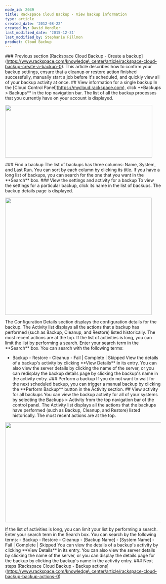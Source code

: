 ```yaml
---
node_id: 2039
title: Rackspace Cloud Backup - View backup information
type: article
created_date: '2012-08-22'
created_by: David Hendler
last_modified_date: '2015-12-31'
last_modified_by: Stephanie Fillmon
product: Cloud Backup
---
```


\#\#\# Previous section \[Rackspace Cloud Backup - Create a
backup\](https://www.rackspace.com/knowledge\_center/article/rackspace-cloud-backup-create-a-backup-0).
This article describes how to confirm your backup settings, ensure that
a cleanup or restore action finished successfully, manually start a job
before it's scheduled, and quickly view all of your backup activity at
once. \#\# View information for a single backup In the \[Cloud Control
Panel\](https://mycloud.rackspace.com), click \*\*Backups &gt;
Backups\*\* in the top navigation bar. The list of all the backup
processes that you currently have on your account is displayed.

<img src="https://8026b2e3760e2433679c-fffceaebb8c6ee053c935e8915a3fbe7.ssl.cf2.rackcdn.com/field/image/1842-2039-IMG-1.png" width="476" height="170" />

\#\#\# Find a backup The list of backups has three columns: Name,
System, and Last Run. You can sort by each column by clicking its title.
If you have a long list of backups, you can search for the one that you
want in the \*\*Search\*\* box. \#\#\# View the settings and activity
for a backup To view the settings for a particular backup, click its
name in the list of backups. The backup details page is displayed.

<img src="https://8026b2e3760e2433679c-fffceaebb8c6ee053c935e8915a3fbe7.ssl.cf2.rackcdn.com/field/image/1842-2039-IMG-2.png" width="474" height="379" />

The Configuration Details section displays the configuration details for
the backup. The Activity list displays all the actions that a backup has
performed (such as Backup, Cleanup, and Restore) listed historically.
The most recent actions are at the top. If the list of activities is
long, you can limit the list by performing a search. Enter your search
term in the \*\*Search\*\* box. You can search with the following terms:
- Backup - Restore - Cleanup - Fail | Complete | Skipped View the
details of a backup's activity by clicking \*\*View Details\*\* in its
entry. You can also view the server details by clicking the name of the
server, or you can redisplay the backup details page by clicking the
backup's name in the activity entry. \#\#\# Perform a backup If you do
not want to wait for the next scheduled backup, you can trigger a manual
backup by clicking the \*\*Perform Backup\*\* button in the Activity
section. \#\# View activity for all backups You can view the backup
activity for all of your systems by selecting the Backups &gt; Activity
from the top navigation bar of the control panel. The Activity list
displays all the actions that the backups have performed (such as
Backup, Cleanup, and Restore) listed historically. The most recent
actions are at the top.

<img src="https://8026b2e3760e2433679c-fffceaebb8c6ee053c935e8915a3fbe7.ssl.cf2.rackcdn.com/field/image/1842-2039-IMG-3.png" width="666" height="323" />

If the list of activities is long, you can limit your list by performing
a search. Enter your search term in the Search box. You can search by
the following terms: - Backup - Restore - Cleanup - \[Backup Name\] -
\[System Name\] - Fail | Complete | Skipped You can view the details of
a backup's activity by clicking \*\*View Details\*\* in its entry. You
can also view the server details by clicking the name of the server, or
you can display the details page for the backup by clicking the backup's
name in the activity entry. \#\#\# Next steps \[Rackspace Cloud Backup -
Backup
actions\](https://www.rackspace.com/knowledge\_center/article/rackspace-cloud-backup-backup-actions-0)

